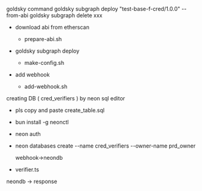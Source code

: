 goldsky command
goldsky subgraph deploy "test-base-f-cred/1.0.0" --from-abi <config-path>
goldsky subgraph delete xxx

- download abi from etherscan

  - prepare-abi.sh

- goldsky subgraph deploy

  - make-config.sh

- add webhook
  - add-webhook.sh

creating DB ( cred_verifiers ) by neon sql editor

- pls copy and paste create_table.sql

- bun install -g neonctl
- neon auth
- neon databases create --name cred_verifiers --owner-name prd_owner

  webhook->neondb

- verifier.ts

neondb -> response
